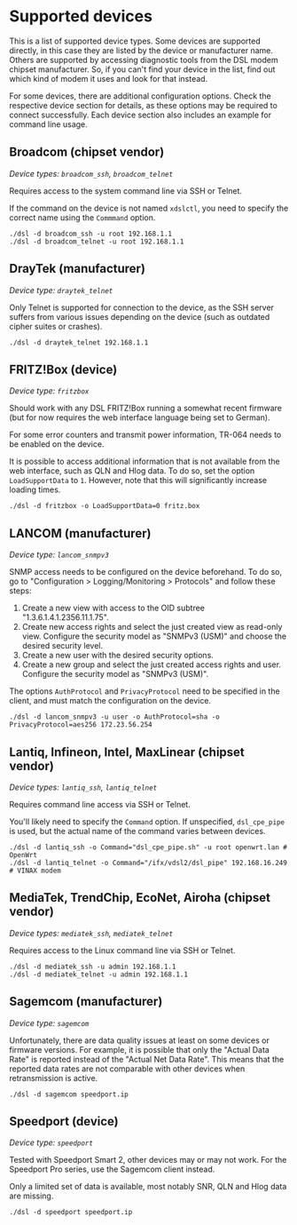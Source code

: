 # Supported devices

This is a list of supported device types.
Some devices are supported directly, in this case they are listed by the device or manufacturer name.
Others are supported by accessing diagnostic tools from the DSL modem chipset manufacturer.
So, if you can't find your device in the list, find out which kind of modem it uses and look for that instead.

For some devices, there are additional configuration options.
Check the respective device section for details, as these options may be required to connect successfully.
Each device section also includes an example for command line usage.

## Broadcom (chipset vendor)

*Device types: `broadcom_ssh`, `broadcom_telnet`*

Requires access to the system command line via SSH or Telnet.

If the command on the device is not named `xdslctl`, you need to specify the correct name using the `Commmand` option.

	./dsl -d broadcom_ssh -u root 192.168.1.1
	./dsl -d broadcom_telnet -u root 192.168.1.1

## DrayTek (manufacturer)

*Device type: `draytek_telnet`*

Only Telnet is supported for connection to the device, as the SSH server suffers from various issues depending on the device (such as outdated cipher suites or crashes).

	./dsl -d draytek_telnet 192.168.1.1

## FRITZ!Box (device)

*Device type: `fritzbox`*

Should work with any DSL FRITZ!Box running a somewhat recent firmware (but for now requires the web interface language being set to German).

For some error counters and transmit power information, TR-064 needs to be enabled on the device.

It is possible to access additional information that is not available from the web interface, such as QLN and Hlog data.
To do so, set the option `LoadSupportData` to `1`.
However, note that this will significantly increase loading times.

	./dsl -d fritzbox -o LoadSupportData=0 fritz.box

## LANCOM (manufacturer)

*Device type: `lancom_snmpv3`*

SNMP access needs to be configured on the device beforehand.
To do so, go to "Configuration > Logging/Monitoring > Protocols" and follow these steps:

1. Create a new view with access to the OID subtree "1.3.6.1.4.1.2356.11.1.75".
2. Create new access rights and select the just created view as read-only view.
   Configure the security model as "SNMPv3 (USM)" and choose the desired security level.
3. Create a new user with the desired security options.
4. Create a new group and select the just created access rights and user.
   Configure the security model as "SNMPv3 (USM)".

The options `AuthProtocol` and `PrivacyProtocol` need to be specified in the client, and must match the configuration on the device.

	./dsl -d lancom_snmpv3 -u user -o AuthProtocol=sha -o PrivacyProtocol=aes256 172.23.56.254

## Lantiq, Infineon, Intel, MaxLinear (chipset vendor)

*Device types: `lantiq_ssh`, `lantiq_telnet`*

Requires command line access via SSH or Telnet.

You'll likely need to specify the `Command` option.
If unspecified, `dsl_cpe_pipe` is used, but the actual name of the command varies between devices.

	./dsl -d lantiq_ssh -o Command="dsl_cpe_pipe.sh" -u root openwrt.lan # OpenWrt
	./dsl -d lantiq_telnet -o Command="/ifx/vdsl2/dsl_pipe" 192.168.16.249 # VINAX modem

## MediaTek, TrendChip, EcoNet, Airoha (chipset vendor)

*Device types: `mediatek_ssh`, `mediatek_telnet`*

Requires access to the Linux command line via SSH or Telnet.

	./dsl -d mediatek_ssh -u admin 192.168.1.1
	./dsl -d mediatek_telnet -u admin 192.168.1.1

## Sagemcom (manufacturer)

*Device type: `sagemcom`*

Unfortunately, there are data quality issues at least on some devices or firmware versions.
For example, it is possible that only the "Actual Data Rate" is reported instead of the "Actual Net Data Rate".
This means that the reported data rates are not comparable with other devices when retransmission is active.

	./dsl -d sagemcom speedport.ip

## Speedport (device)

*Device type: `speedport`*

Tested with Speedport Smart 2, other devices may or may not work.
For the Speedport Pro series, use the Sagemcom client instead.

Only a limited set of data is available, most notably SNR, QLN and Hlog data are missing.

	./dsl -d speedport speedport.ip
